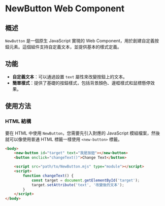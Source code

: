 # NewButton Web Component

## 概述
`NewButton` 是一個原生 JavaScript 實現的 Web Component，用於創建自定義按鈕元素。這個組件支持自定義文本，並提供基本的樣式定義。

## 功能
- **自定義文本**：可以通過設置 `text` 屬性來改變按鈕上的文本。
- **簡單樣式**：提供了基礎的按鈕樣式，包括背景顏色、邊框樣式和鼠標懸停效果。

## 使用方法

### HTML 結構
要在 HTML 中使用 `NewButton`，您需要先引入對應的 JavaScript 模組檔案，然後就可以像使用普通 HTML 標籤一樣使用 `<new-button>` 標籤。

```html
<body>
    <new-button id="target" text="我是按鈕"></new-button>
    <button onclick="changeText()">Change Text</button>

    <script src="path/to/NewButton.mjs" type="module"></script>
    <script>
        function changeText() {
            const target = document.getElementById('target');
            target.setAttribute('text', '改變後的文本');
        }
    </script>
</body>
